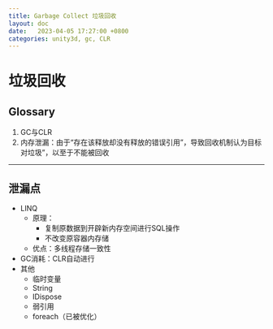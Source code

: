```yaml
---
title: Garbage Collect 垃圾回收
layout: doc
date:   2023-04-05 17:27:00 +0800
categories: unity3d, gc, CLR
---
```


# 垃圾回收

## Glossary
1. GC与CLR
2. 内存泄漏：由于“存在该释放却没有释放的错误引用”，导致回收机制认为目标对垃圾”，以至于不能被回收

---
## 泄漏点
- LINQ
    - 原理：
	    - 复制原数据到开辟新内存空间进行SQL操作
	    - 不改变原容器内存储
    - 优点：多线程存储一致性
- GC消耗：CLR自动进行
- 其他
    - 临时变量
    - String
    - IDispose
    - 弱引用 
	- foreach（已被优化）